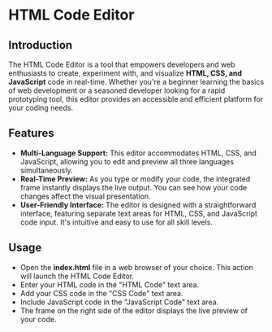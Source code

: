 # HTML Code Editor

## Introduction
The HTML Code Editor is a tool that empowers developers and web enthusiasts to create, experiment with, and visualize <b>HTML, CSS, and JavaScript</b> code in real-time. Whether you're a beginner learning the basics of web development or a seasoned developer looking for a rapid prototyping tool, this editor provides an accessible and efficient platform for your coding needs.

## Features
- <b>Multi-Language Support:</b> This editor accommodates HTML, CSS, and JavaScript, allowing you to edit and preview all three languages simultaneously.
- <b>Real-Time Preview:</b> As you type or modify your code, the integrated frame instantly displays the live output. You can see how your code changes affect the visual presentation.
- <b>User-Friendly Interface:</b> The editor is designed with a straightforward interface, featuring separate text areas for HTML, CSS, and JavaScript code input. It's intuitive and easy to use for all skill levels.

## Usage
- Open the <b>index.html</b> file in a web browser of your choice. This action will launch the HTML Code Editor.
- Enter your HTML code in the "HTML Code" text area.
- Add your CSS code in the "CSS Code" text area.
- Include JavaScript code in the "JavaScript Code" text area.
- The frame on the right side of the editor displays the live preview of your code.
